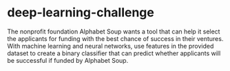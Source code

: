 # deep-learning-challenge
The nonprofit foundation Alphabet Soup wants a tool that can help it select the applicants for funding with the best chance of success in their ventures. With machine learning and neural networks, use features in the provided dataset to create a binary classifier that can predict whether applicants will be successful if funded by Alphabet Soup. 
